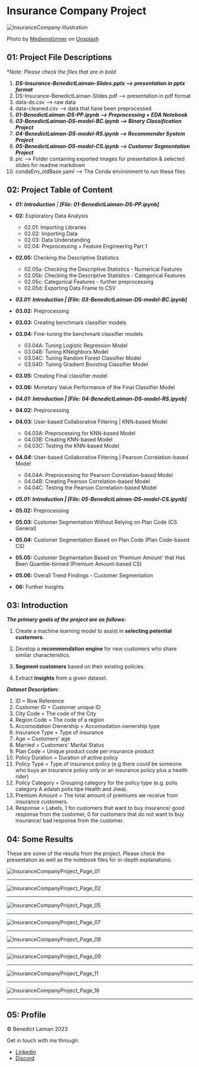 # Insurance Company Project

![InsuranceCompany-Illustration](pic/mediensturmer.jpg)

Photo by [Medienstürmer](https://unsplash.com/@medienstuermer) on [Unsplash](https://unsplash.com/photos/two-people-sitting-during-day-aWf7mjwwJJo)

## 01: Project File Descriptions

**Note: Please check the files that are in bold*

1. ***DS-Insurance-BenedictLaiman-Slides.pptx --> presentation in pptx format***
2. DS-Insurance-BenedictLaiman-Slides.pdf --> presentation in pdf format
3. data-ds.csv --> raw data
4. data-cleaned.csv --> data that have been preprocessed
5. ***01-BenedictLaiman-DS-PP.ipynb --> Preprocessing + EDA Notebook***
6. ***03-BenedictLaiman-DS-model-BC.ipynb --> Binary Classification Project***
7. ***04-BenedictLaiman-DS-model-RS.ipynb --> Recommender System Project***
8. ***05-BenedictLaiman-DS-model-CS.ipynb --> Customer Segmentation Project***
9. pic --> Folder containing exported images for presentation & selected slides for readme markdown
10. condaEnv_oldBase.yaml --> The Conda environment to run these files



## 02: Project Table of Content

- ***01: Introduction** | **[File: 01-BenedictLaiman-DS-PP.ipynb]***
- **02:** Exploratory Data Analysis
  - 02.01: Importing Libraries
  - 02.02: Importing Data
  - 02.03: Data Understanding
  - 02.04: Preprocessing + Feature Engineering Part 1
- **02.05:** Checking the Descriptive Statistics
  - 02.05a: Checking the Descriptive Statistics - Numerical Features
  - 02.05b: Checking the Descriptive Statistics - Categorical Features
  - 02.05c: Categorical Features - further preprocessing
  - 02.05d: Exporting Data Frame to CSV

- ***03.01: Introduction | [File: 03-BenedictLaiman-DS-model-BC.ipynb]***
- **03.02:** Preprocessing
- **03.03:** Creating benchmark classifier models
- **03.04:** Fine-tuning the benchmark classifier models
  - 03.04A: Tuning Logistic Regression Model
  - 03.04B: Tuning KNeighbors Model
  - 03.04C: Tuning Random Forest Classifier Model
  - 03.04D: Tuning Gradient Boosting Classifier Model
- **03.05:** Creating Final classifier model
- **03.06:** Monetary Value Performance of the Final Classifier Model
- ***04.01: Introduction | [File: 04-BenedictLaiman-DS-model-RS.ipynb]***
- **04.02:** Preprocessing
- **04.03:** User-based Collaborative Filtering | KNN-based Model
  - 04.03A: Preprocessing for KNN-based Model
  - 04.03B: Creating KNN-based Model
  - 04.03C: Testing the KNN-based Model
- **04.04:** User-based Collaborative Filtering | Pearson Correlation-based Model
  - 04.04A: Preprocessing for Pearson Correlation-based Model
  - 04.04B: Creating Pearson Correlation-based Model
  - 04.04C: Testing the Pearson Correlation-based Model
- ***05.01: Introduction | [File: 05-BenedictLaiman-DS-model-CS.ipynb]***
- **05.02:** Preprocessing
- **05.03:** Customer Segmentation Without Relying on Plan Code (CS General)
- **05.04:** Customer Segmentation Based on Plan Code (Plan Code-based CS)
- **05.05:** Customer Segmentation Based on 'Premium Amount' that Has Been Quantile-binned (Premium Amount-based CS)
- **05.06:** Overall Trend Findings - Customer Segmentation
- **06:** Further Insights

## 03: Introduction

***The primary goals of the project are as follows:***

1. Create a machine learning model to assist in **selecting potential customers**.

2. Develop a **recommendation engine** for new customers who share similar characteristics.

3. **Segment customers** based on their existing policies.

4. Extract **insights** from a given dataset.

   

***Dataset Description:***

1. ID = Row Reference
2. Customer ID = Customer unique ID
3. City Code = The code of the City
4. Region Code = The code of a region
5. Accomodation Ownership = Accomodation ownership type
6. Insurance Type = Type of insurance
7. Age = Customers' age
8. Married = Customers' Marital Status
9. Plan Code = Unique product code per insurance product
10. Policy Duration = Duration of active policy
11. Policy Type = Type of insurance policy (e.g there could be someone who buys an insurance policy only or an insurance policy plus a health rider)
12. Policy Category = Grouping category for the policy type (e.g. polis category A adalah polis tipe Health and Jiwa).
13. Premium Amount = The total amount of premiums we receive from insurance customers.
14. Response = Labels, 1 for customers that want to buy insurance/ good response from the customer, 0 for customers that do not want to buy insurance/ bad response from the customer.



## 04: Some Results

These are some of the results from the project. Please check the presentation as well as the notebook files for in-depth explanations.

![InsuranceCompanyProject_Page_01](pic/InsuranceCompanyProject_Page_01.jpg)

<hr>

![InsuranceCompanyProject_Page_02](pic/InsuranceCompanyProject_Page_02.jpg)

<hr>

![InsuranceCompanyProject_Page_05](pic/InsuranceCompanyProject_Page_05.jpg)

<hr>

![InsuranceCompanyProject_Page_07](pic/InsuranceCompanyProject_Page_07.jpg)

<hr>

![InsuranceCompanyProject_Page_08](pic/InsuranceCompanyProject_Page_08.jpg)

<hr>

![InsuranceCompanyProject_Page_09](pic/InsuranceCompanyProject_Page_09.jpg)

<hr>

![InsuranceCompanyProject_Page_11](pic/InsuranceCompanyProject_Page_11.jpg)

<hr>

![InsuranceCompanyProject_Page_16](pic/InsuranceCompanyProject_Page_16.jpg)

<hr>

## 05: Profile

© Benedict Laiman 2023

Get in touch with me through:

- [Linkedin](https://www.linkedin.com/in/benedictlaiman)
- [Discord](https://discordapp.com/users/525654231940857867/)



